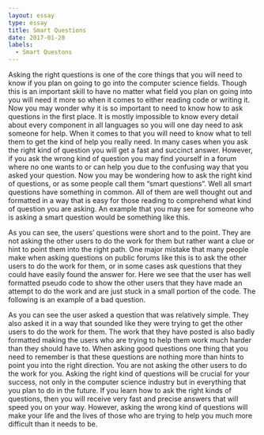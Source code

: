 ```yaml
---
layout: essay
type: essay
title: Smart Questions
date: 2017-01-20
labels:
  - Smart Questons 
---
```


Asking the right questions is one of the core things that you will need to know if you plan on going to go into the computer science fields. Though this is an important skill to have no matter what field you plan on going into you will need it more so when it comes to either reading code or writing it. Now you may wonder why it is so important to need to know how to ask questions in the first place. It is mostly impossible to know every detail about every component in all languages so you will one day need to ask someone for help. When it comes to that you will need to know what to tell them to get the kind of help you really need. In many cases when you ask the right kind of question you will get a fast and succinct answer. However, if you ask the wrong kind of question you may find yourself in a forum where no one wants to or can help you due to the confusing way that you asked your question.
	Now you may be wondering how to ask the right kind of questions, or as some people call them “smart questions”. Well all smart questions have something in common. All of them are well thought out and formatted in a way that is easy for those reading to comprehend what kind of question you are asking. An example that you may see for someone who is asking a smart question would be something like this.

As you can see, the users’ questions were short and to the point. They are not asking the other users to do the work for them but rather want a clue or hint to point them into the right path. One major mistake that many people make when asking questions on public forums like this is to ask the other users to do the work for them, or in some cases ask questions that they could have easily found the answer for.  Here we see that the user has well formatted pseudo code to show the other users that they have made an attempt to do the work and are just stuck in a small portion of the code. The following is an example of a bad question.

As you can see the user asked a question that was relatively simple. They also asked it in a way that sounded like they were trying to get the other users to do the work for them. The work that they have posted is also badly formatted making the users who are trying to help them work much harder than they should have to. When asking good questions one thing that you need to remember is that these questions are nothing more than hints to point you into the right direction. You are not asking the other users to do the work for you. 
Asking the right kind of questions will be crucial for your success, not only in the computer science industry but in everything that you plan to do in the future. If you learn how to ask the right kinds of questions, then you will receive very fast and precise answers that will speed you on your way. However, asking the wrong kind of questions will make your life and the lives of those who are trying to help you much more difficult than it needs to be.

